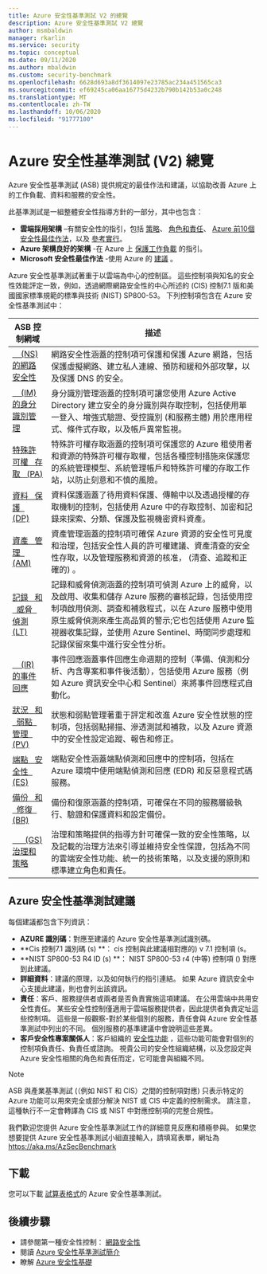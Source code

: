 ```yaml
---
title: Azure 安全性基準測試 V2 的總覽
description: Azure 安全性基準測試 V2 總覽
author: msmbaldwin
manager: rkarlin
ms.service: security
ms.topic: conceptual
ms.date: 09/11/2020
ms.author: mbaldwin
ms.custom: security-benchmark
ms.openlocfilehash: 6628d693a8df3614097e23785ac234a451565ca3
ms.sourcegitcommit: ef69245ca06aa16775d4232b790b142b53a0c248
ms.translationtype: MT
ms.contentlocale: zh-TW
ms.lasthandoff: 10/06/2020
ms.locfileid: "91777100"
---
```

# <a name="overview-of-the-azure-security-benchmark-v2"></a>Azure 安全性基準測試 (V2) 總覽

Azure 安全性基準測試 (ASB) 提供規定的最佳作法和建議，以協助改善 Azure 上的工作負載、資料和服務的安全性。

此基準測試是一組整體安全性指導方針的一部分，其中也包含：

- **雲端採用架構** –有關安全性的指引，包括 [策略](/azure/cloud-adoption-framework/strategy/define-security-strategy)、 [角色和責任](/azure/cloud-adoption-framework/organize/cloud-security)、 [Azure 前10個安全性最佳作法](/azure/cloud-adoption-framework/get-started/security#step-1-establish-essential-security-practices)，以及 [參考實行](/azure/cloud-adoption-framework/ready/enterprise-scale/)。
- **Azure 架構良好的架構** -在 Azure 上 [保護工作負載](https://docs.microsoft.com/assessments/?mode=pre-assessment&session=local) 的指引。
- **Microsoft 安全性最佳作法** -使用 Azure 的 [建議](/security/compass/microsoft-security-compass-introduction) 。

 Azure 安全性基準測試著重于以雲端為中心的控制區。 這些控制項與知名的安全性效能評定一致，例如，透過網際網路安全性的中心所述的 (CIS) 控制7.1 版和美國國家標準規範的標準與技術 (NIST) SP800-53。
下列控制項包含在 Azure 安全性基準測試中：

| ASB 控制網域 | 描述 
|--|--|
| [&nbsp; &nbsp; (NS) 的網路安全性](security-controls-v2-network-security.md) | 網路安全性涵蓋的控制項可保護和保護 Azure 網路，包括保護虛擬網路、建立私人連線、預防和緩和外部攻擊，以及保護 DNS 的安全。 |
| [&nbsp; &nbsp; (IM) 的身分識別管理](security-controls-v2-identity-management.md) | 身分識別管理涵蓋的控制項可讓您使用 Azure Active Directory 建立安全的身分識別與存取控制，包括使用單一登入、增強式驗證、受控識別 (和服務主體) 用於應用程式、條件式存取，以及帳戶異常監視。 |
| [特殊許可權 &nbsp; 存取 &nbsp; (PA) ](security-controls-v2-privileged-access.md) | 特殊許可權存取涵蓋的控制項可保護您的 Azure 租使用者和資源的特殊許可權存取權，包括各種控制措施來保護您的系統管理模型、系統管理帳戶和特殊許可權的存取工作站，以防止刻意和不慎的風險。 |
| [資料 &nbsp; 保護 &nbsp; (DP) ](security-controls-v2-data-protection.md) | 資料保護涵蓋了待用資料保護、傳輸中以及透過授權的存取機制的控制，包括使用 Azure 中的存取控制、加密和記錄來探索、分類、保護及監視機密資料資產。 |
| [資產 &nbsp; 管理 &nbsp; (AM) ](security-controls-v2-asset-management.md) | 資產管理涵蓋的控制項可確保 Azure 資源的安全性可見度和治理，包括安全性人員的許可權建議、資產清查的安全性存取，以及管理服務和資源的核准， (清查、追蹤和正確的) 。 |
| [記錄 &nbsp; 和 &nbsp; 威脅 &nbsp; 偵測 (LT) ](security-controls-v2-logging-threat-detection.md) | 記錄和威脅偵測涵蓋的控制項可偵測 Azure 上的威脅，以及啟用、收集和儲存 Azure 服務的審核記錄，包括使用控制項啟用偵測、調查和補救程式，以在 Azure 服務中使用原生威脅偵測來產生高品質的警示;它也包括使用 Azure 監視器收集記錄，並使用 Azure Sentinel、時間同步處理和記錄保留來集中進行安全性分析。 |
| [&nbsp; &nbsp; (IR) 的事件回應](security-controls-v2-incident-response.md) | 事件回應涵蓋事件回應生命週期的控制（準備、偵測和分析、內含專案和事件後活動），包括使用 Azure 服務（例如 Azure 資訊安全中心和 Sentinel）來將事件回應程式自動化。 |
| [狀況 &nbsp; 和 &nbsp; 弱點 &nbsp; 管理 &nbsp; (PV) ](security-controls-v2-posture-vulnerability-management.md) | 狀態和弱點管理著重于評定和改進 Azure 安全性狀態的控制項，包括弱點掃描、滲透測試和補救，以及 Azure 資源中的安全性設定追蹤、報告和修正。 |
| [端點 &nbsp; 安全性 &nbsp; (ES) ](security-controls-v2-endpoint-security.md) | 端點安全性涵蓋端點偵測和回應中的控制項，包括在 Azure 環境中使用端點偵測和回應 (EDR) 和反惡意程式碼服務。 |
| [備份 &nbsp; 和 &nbsp; 修復 &nbsp; (BR) ](security-controls-v2-backup-recovery.md) | 備份和復原涵蓋的控制項，可確保在不同的服務層級執行、驗證和保護資料和設定備份。 |
| [&nbsp; &nbsp; &nbsp; (GS) 治理和策略](security-controls-v2-governance-strategy.md) | 治理和策略提供的指導方針可確保一致的安全性策略，以及記載的治理方法來引導並維持安全性保證，包括為不同的雲端安全性功能、統一的技術策略，以及支援的原則和標準建立角色和責任。 |

## <a name="azure-security-benchmark-recommendations"></a>Azure 安全性基準測試建議

每個建議都包含下列資訊：

- **AZURE 識別碼**：對應至建議的 Azure 安全性基準測試識別碼。
- **Cis 控制7.1 識別碼 (s) **： cis 控制與此建議相對應的) v 7.1 控制項 (s。
- **NIST SP800-53 R4 ID (s) **： NIST SP800-53 r4 (中等) 控制項 () 對應到此建議。
- **詳細資料**：建議的原理，以及如何執行的指引連結。 如果 Azure 資訊安全中心支援此建議，則也會列出該資訊。
- **責任**：客戶、服務提供者或兩者是否負責實施這項建議。 在公用雲端中共用安全性責任。 某些安全性控制僅適用于雲端服務提供者，因此提供者負責定址這些控制項。 這些是一般觀察-對於某些個別的服務，責任會與 Azure 安全性基準測試中列出的不同。 個別服務的基準建議中會說明這些差異。
- **客戶安全性專案關係人**：客戶組織的 [安全性功能](/azure/cloud-adoption-framework/organize/cloud-security#security-functions) ，這些功能可能會對個別的控制項負責任、負責任或諮詢。 視貴公司的安全性組織結構，以及您設定與 Azure 安全性相關的角色和責任而定，它可能會與組織不同。

> [!NOTE]
> ASB 與產業基準測試 (（例如 NIST 和 CIS）之間的控制項對應) 只表示特定的 Azure 功能可以用來完全或部分解決 NIST 或 CIS 中定義的控制需求。 請注意，這種執行不一定會轉譯為 CIS 或 NIST 中對應控制項的完整合規性。

我們歡迎您提供 Azure 安全性基準測試工作的詳細意見反應和積極參與。 如果您想要提供 Azure 安全性基準測試小組直接輸入，請填寫表單，網址為 https://aka.ms/AzSecBenchmark

## <a name="download"></a>下載

您可以下載 [試算表格式](https://github.com/MicrosoftDocs/SecurityBenchmarks/tree/master/Azure%20Security%20Benchmark)的 Azure 安全性基準測試。

## <a name="next-steps"></a>後續步驟 
- 請參閱第一種安全性控制： [網路安全性](security-control-network-security.md)
- 閱讀 [Azure 安全性基準測試簡介](introduction.md)
- 瞭解 [Azure 安全性基礎](../fundamentals/index.yml)
